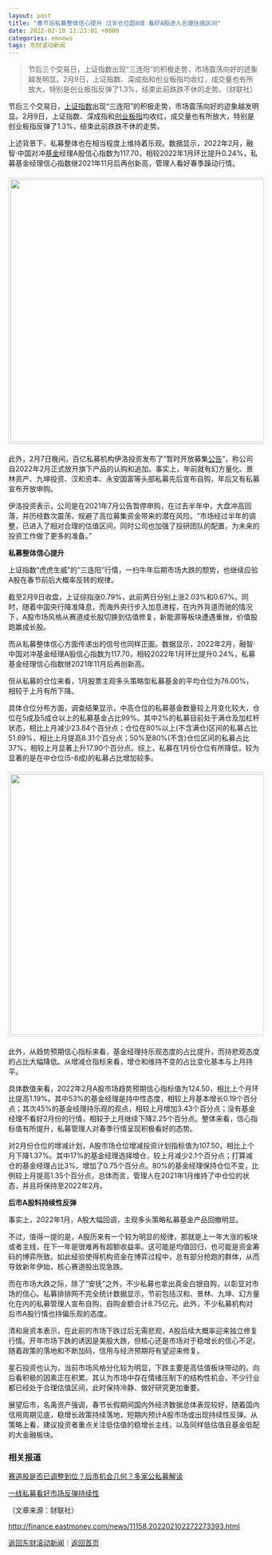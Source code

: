 ```yaml
---
layout: post
title: "春节后私募整体信心提升 过半仓位超8成 看好A股进入合理估值区间"
date: 2022-02-10 11:23:01 +0800
categories: emnews
tags: 东财滚动新闻
---
```

> 节后三个交易日，上证指数出现“三连阳”的积极走势，市场震荡向好的迹象越发明显。2月9日，上证指数、深成指和创业板指均收红，成交量也有所放大，特别是创业板指反弹了1.3%，结束此前跌跌不休的走势。（财联社）

<p>节后三个交易日，<span id="Info.3258"><a href="http://quote.eastmoney.com/unify/r/1.000001" class="infokey">上证指数</a></span>出现“三连阳”的积极走势，市场震荡向好的迹象越发明显。2月9日，上证指数、深成指和<span id="Info.3259"><a href="http://quote.eastmoney.com/unify/r/0.399006" class="infokey">创业板指</a></span>均收红，成交量也有所放大，特别是创业板指反弹了1.3%，结束此前跌跌不休的走势。</p><p>上述背景下，私募整体也在相当程度上维持着乐观。数据显示，2022年2月，融智·中国对冲<span id="Info.3293"><a href="http://data.eastmoney.com/zlsj/" class="infokey">基金</a></span>经理A股信心指数为117.70，相较2022年1月环比提升0.24%，私募基金经理信心指数继2021年11月后再创新高，管理人看好春季躁动行情。</p><center><img src="https://dfscdn.dfcfw.com/download/D25517512328946572338_w525h174.jpg" width="525" emheight="174" style="border:#d1d1d1 1px solid;padding:3px;margin:5px 0;" /></center><p>此外，2月7日晚间，百亿私募机构伊洛投资发布了“暂时开放募集<span id="Info.3332"><a href="http://data.eastmoney.com/notices/" class="infokey">公告</a></span>”，称公司自2022年2月正式放开旗下产品的认购和追加。事实上，年前就有幻方量化、景林资产、九坤投资、汉和资本、永安国富等头部私募先后宣布自购，年后又有私募宣布开放申购。</p><p>伊洛投资表示，公司是在2021年7月公告暂停申购，在过去半年中，大盘冲高回落，并历经数次震荡，规避了高位募集资金带来的潜在风险。“市场经过半年的调整，已进入了相对合理的估值区间，同时公司也加强了投研团队的配置，为未来的投资工作做了更多的准备。”</p><p><strong>私募整体信心提升</strong></p><p>上证指数“虎虎生威”的“三连阳”行情，一扫牛年后期市场大跌的颓势，也继续应验A股在春节前后大概率反转的规律。</p><p>截至2月9日收盘，上证综指涨0.79%，此前两日分别上涨2.03%和0.67%。同时，随着中国央行降准降息，而海外央行步入加息进程，在内外背道而驰的情况下，A股市场风格从赛道成长股切换到估值修复，新能源等板块遭遇重挫，价值股跑赢成长股。</p><p>而从私募整体信心方面传递出的信号也同样正面。数据显示，2022年2月，融智·中国对冲基金经理A股信心指数为117.70，相较2022年1月环比提升0.24%，私募基金经理信心指数继2021年11月后再创新高。</p><p>但从私募的仓位来看，1月股票主观多头策略型私募基金的平均仓位为76.00%，相较于上月有所下降。</p><p>具体仓位分布方面，调查结果显示，中高仓位的私募基金数量较上月变化较大，仓位在5成及5成仓以上的私募基金占比99%。其中2%的私募目前处于满仓及加杠杆状态，相比上月减少23.84个百分点；仓位在80%以上(不含满仓)区间的私募占比51.69%，相比上月提高8.31个百分点；50%至80%(不含)仓位区间的私募占比37%，相较上月显著上升17.90个百分点。综上，私募在1月份仓位有所降低，较为显著的是在中仓位(5-8成)的私募占比增加较多。</p><center><img src="https://dfscdn.dfcfw.com/download/D24840705650445861981_w521h264.jpg" width="521" emheight="264" style="border:#d1d1d1 1px solid;padding:3px;margin:5px 0;" /></center><p>此外，从趋势预期信心指标来看，基金经理持乐观态度的占比提升，而持悲观态度的占比大幅降低。从增减仓指标来看，增仓和维持不变的占比变化基本与上月持平。</p><p>具体数值来看，2022年2月A股市场趋势预期信心指标值为124.50，相比上个月环比提高1.19%。其中53%的基金经理是持中性态度，相较上月基本增长0.19个百分点；其次45%的基金经理持乐观的观点，相较上月增加3.43个百分点；没有基金经理不看好2月份的行情，相较于上月继续下降2.25个百分点。整体来看，信心指标值有所提升，私募管理人对春季行情呈现积极看好的态势。</p><p>对2月份仓位的增减计划，A股市场仓位增减投资计划指标值为107.50，相比上个月下降1.37%。其中17%的基金经理选择增仓，较上月减少2.1个百分点；打算减仓的基金经理占比3%，增加了0.75个百分点。80%的基金经理保持仓位不变，比例较上月提高1.35个百分点，总体而言，管理人在2021年1月维持了中仓位的状态，并且将保持至2022年2月。</p><p><strong>后市A股料持续性反弹</strong></p><p>事实上，2022年1月，A股大幅回调，主观多头策略私募基金产品回撤明显。</p><p>不过，值得一提的是，A股历来有一个较为明显的规律，那就是上一年大涨的板块或者主线，在下一年是很难再有超额收益率。这可能是均值回归，也可能是资金筹码的博弈所致。如此经验使得机构资金在博弈过程中，总有部分抢跑的群体，从而导致新年伊始，核心赛道股出现急跌。</p><p>而在市场大跌之际，除了“安抚”之外，不少私募也拿出真金白银自购，以彰显对市场的信心。私募排排网不完全统计数据显示，节前包括汉和、景林、九坤、幻方量化在内的私募管理人宣布自购，自购金额合计8.75亿元。此外，不少私募机构对后市A股行情也持偏乐观的态度。</p><p>清和泉资本表示，在此前的市场下跌过后无需悲观，A股后续大概率迎来独立修复行情。开年市场下跌的诱因是美股大跌，但核心还是市场对于稳增长的信心不足。随着政策的落地和不断加码，信用与经济预期将有望迎来修复。</p><p>星石投资也认为，当前市场风格分化较为明显，下跌主要是高估值板块带动的。向后看积极的因素正在积累。其认为市场中存在情绪压制下的结构性机会，不少行业都已经处于合理估值区间，此时保持冷静、做好研究更加重要。</p><p>展望后市，名禹资产强调，春节长假期间国内外经济数据总体表现较好，随着国内信用周期见底，稳增长政策持续落地，短期内预计A股市场或出现持续性反弹。从策略上看，建议投资者重点关注低估值的稳增长主线，以及同样低估值且基金低配的大金融板块。</p><h3 class="emh3">相关报道</h3><p><a href="https://finance.eastmoney.com/a/202202102271519713.html">赛道股是否已调整到位？后市机会几何？多家公私募解读</a></p><p><a href="https://finance.eastmoney.com/a/202202082268641468.html">一线私募看好市场反弹持续性</a></p><p class="em_media">（文章来源：财联社）</p>

<http://finance.eastmoney.com/news/11158,202202102272273393.html>

[返回东财滚动新闻](//finews.withounder.com/emnews/)｜[返回首页](//finews.withounder.com/)